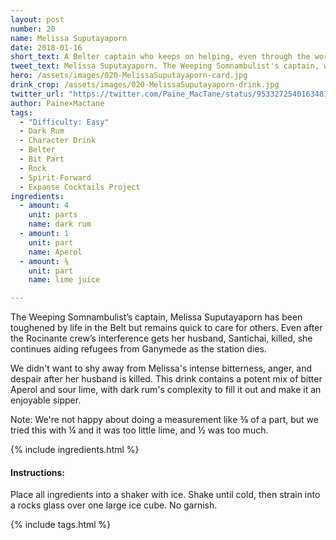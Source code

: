 ```yaml
---
layout: post
number: 20
name: Melissa Suputayaporn
date: 2018-01-16
short_text: A Belter captain who keeps on helping, even through the worst possible pain and anger.
tweet_text: Melissa Suputayaporn. The Weeping Somnambulist's captain, who continues helping Ganymede refugees even after her husband is shot in front of her.
hero: /assets/images/020-MelissaSuputayaporn-card.jpg
drink_crop: /assets/images/020-MelissaSuputayaporn-drink.jpg
twitter_url: "https://twitter.com/Paine_MacTane/status/953327254016348162"
author: Paine×Mactane
tags: 
  - "Difficulty: Easy"
  - Dark Rum
  - Character Drink
  - Belter
  - Bit Part
  - Rock
  - Spirit-Forward
  - Expanse Cocktails Project
ingredients:
  - amount: 4
    unit: parts
    name: dark rum
  - amount: 1
    unit: part
    name: Aperol
  - amount: ⅜
    unit: part
    name: lime juice

---
```


The Weeping Somnambulist’s captain, Melissa Suputayaporn has been toughened by life in the Belt but remains quick to care for others. Even after the Rocinante crew’s interference gets her husband, Santichai, killed, she continues aiding refugees from Ganymede as the station dies.

We didn't want to shy away from Melissa's intense bitterness, anger, and despair after her husband is killed. This drink contains a potent mix of bitter Aperol and sour lime, with dark rum's complexity to fill it out and make it an enjoyable sipper. 

Note: We're not happy about doing a measurement like ⅜ of a part, but we tried this with ¼ and it was too little lime, and ½ was too much.

{% include ingredients.html %}

#### Instructions:

Place all ingredients into a shaker with ice. Shake until cold, then strain into a rocks glass over one large ice cube. No garnish.

{% include tags.html %}
